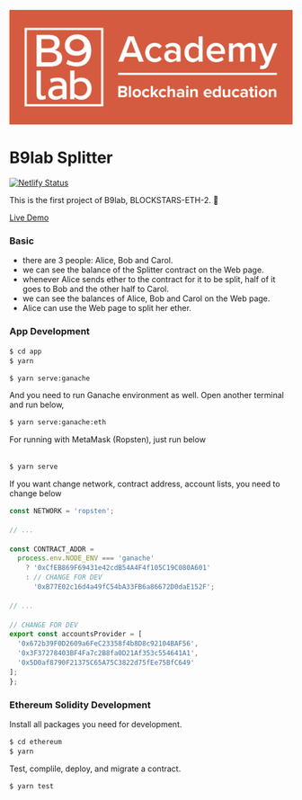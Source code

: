 ![b9lab](./b9lab.png)

# B9lab Splitter

[![Netlify Status](https://api.netlify.com/api/v1/badges/d5e81b62-0c65-45ce-9fa3-0de46006bb9a/deploy-status)](https://app.netlify.com/sites/b9lab-splitter/deploys)

This is the first project of B9lab, BLOCKSTARS-ETH-2. :tada:

[Live Demo](https://splitter.oootoko.net)

### Basic

- there are 3 people: Alice, Bob and Carol.
- we can see the balance of the Splitter contract on the Web page.
- whenever Alice sends ether to the contract for it to be split, half of it goes to Bob and the other half to Carol.
- we can see the balances of Alice, Bob and Carol on the Web page.
- Alice can use the Web page to split her ether.

### App Development

```sh
$ cd app
$ yarn
```

```sh
$ yarn serve:ganache
```

And you need to run Ganache environment as well.
Open another terminal and run below,

```sh
$ yarn serve:ganache:eth
```

For running with MetaMask (Ropsten), just run below

```sh

$ yarn serve
```

If you want change network, contract address, account lists, you need to change below

```js
const NETWORK = 'ropsten';

// ...

const CONTRACT_ADDR =
  process.env.NODE_ENV === 'ganache'
    ? '0xCfEB869F69431e42cdB54A4F4f105C19C080A601'
    : // CHANGE FOR DEV
      '0xB77E02c16d4a49fC54bA33FB6a86672D0daE152F';

// ...

// CHANGE FOR DEV
export const accountsProvider = [
  '0x672b39F0D2609a6FeC23358f4b8D8c92104BAF56',
  '0x3F37278403BF4Fa7c2B8fa0D21Af353c554641A1',
  '0x5D0af8790F21375C65A75C3822d75fEe75BfC649'
];
};
```

### Ethereum Solidity Development

Install all packages you need for development.

```sh
$ cd ethereum
$ yarn
```

Test, complile, deploy, and migrate a contract.

```sh
$ yarn test
```
